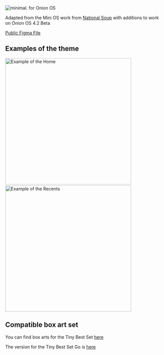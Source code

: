 <img src="https://github.com/nithou/onion-minimal/raw/main/preview-onion.png" alt="minimal. for Onion OS"/>

Adapted from the Mini OS work from [National Soup](https://github.com/OnionUI/Themes/commits/main/themes/mini.os%20by%20nationalsoup) with additions to work on Onion OS 4.2 Beta

[Public Figma File](https://www.figma.com/community/file/1219968948888512600)

## Examples of the theme

<img src="https://github.com/nithou/onion-minimal/raw/main/theme-onionOS.png" width=400 alt="Example of the Home" style="display:inline-block;"/>&nbsp;&nbsp;<img src="https://github.com/nithou/onion-minimal/raw/main/game-list.png" width=400 alt="Example of the Recents" style="display:inline-block;"/>


## Compatible box art set

You can find box arts for the Tiny Best Set [here](https://drive.google.com/file/d/1vChA5Y56JDsHxo3Bm4170IKsYq5uemCO/view?usp=sharing)

The version for the Tiny Best Set Go is [here](https://drive.google.com/file/d/1uL8B9JK4tGwlkpE2ci4U4Z73l6kQlVQI/view?usp=sharing)
